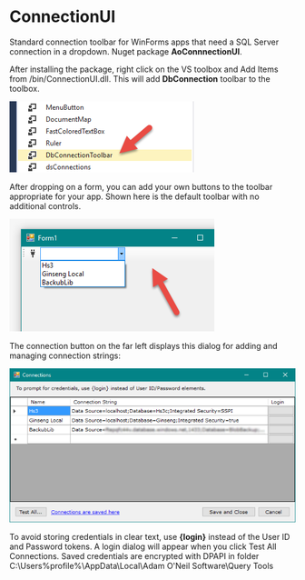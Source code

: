 # ConnectionUI

Standard connection toolbar for WinForms apps that need a SQL Server connection in a dropdown. Nuget package **AoConnnectionUI**.

After installing the package, right click on the VS toolbox and Add Items from /bin/ConnectionUI.dll. This will add **DbConnection** toolbar to the toolbox.

![toolbox](/toolbox.png)

After dropping on a form, you can add your own buttons to the toolbar appropriate for your app. Shown here is the default toolbar with no additional controls.

![toolbar](/toolbar.png)

The connection button on the far left displays this dialog for adding and managing connection strings:

![connections](/connections.png)

To avoid storing credentials in clear text, use **{login}** instead of the User ID and Password tokens. A login dialog will appear when you click Test All Connections. Saved credentials are encrypted with DPAPI in folder C:\Users\%profile%\AppData\Local\Adam O'Neil Software\Query Tools
